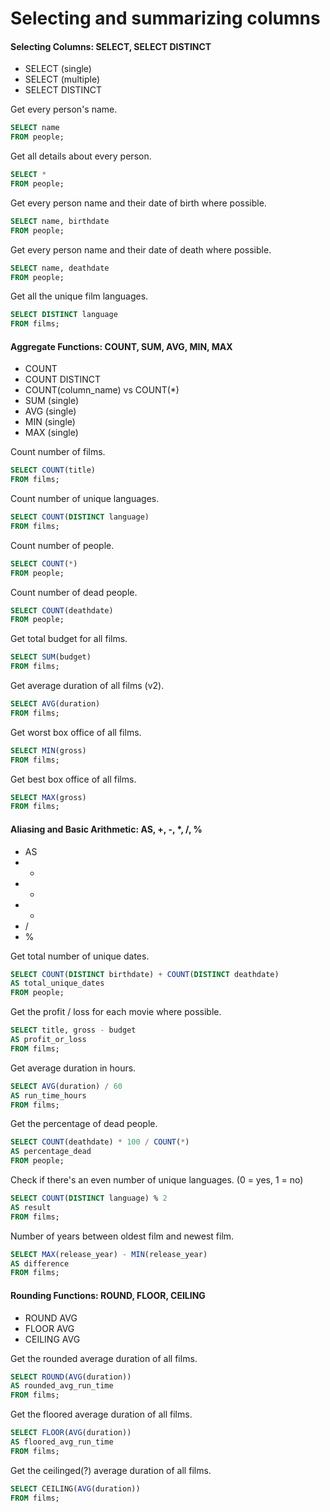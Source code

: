 # Selecting and summarizing columns
#### Selecting Columns: SELECT, SELECT DISTINCT
- SELECT (single)
- SELECT (multiple)
- SELECT DISTINCT

Get every person's name.
```sql
SELECT name
FROM people;
```

Get all details about every person.
```sql
SELECT *
FROM people;
```

Get every person name and their date of birth where possible.
```sql
SELECT name, birthdate
FROM people;
```

Get every person name and their date of death where possible.
```sql
SELECT name, deathdate
FROM people;
```

Get all the unique film languages.
```sql
SELECT DISTINCT language
FROM films;
```

#### Aggregate Functions: COUNT, SUM, AVG, MIN, MAX
- COUNT
- COUNT DISTINCT
- COUNT(column_name) vs COUNT(\*)
- SUM (single)
- AVG (single)
- MIN (single)
- MAX (single)

Count number of films.
```sql
SELECT COUNT(title)
FROM films;
```

Count number of unique languages.
```sql
SELECT COUNT(DISTINCT language)
FROM films;
```

Count number of people.
```sql
SELECT COUNT(*)
FROM people;
```

Count number of dead people.
```sql
SELECT COUNT(deathdate)
FROM people;
```

Get total budget for all films.
```sql
SELECT SUM(budget)
FROM films;
```

Get average duration of all films (v2).
```sql
SELECT AVG(duration)
FROM films;
```

Get worst box office of all films.
```sql
SELECT MIN(gross)
FROM films;
```

Get best box office of all films.
```sql
SELECT MAX(gross)
FROM films;
```

#### Aliasing and Basic Arithmetic: AS, +, -, \*, /, %
- AS
- +
- -
- *
- /
- %

Get total number of unique dates.
```sql
SELECT COUNT(DISTINCT birthdate) + COUNT(DISTINCT deathdate)
AS total_unique_dates
FROM people;
```

Get the profit / loss for each movie where possible.
```sql
SELECT title, gross - budget
AS profit_or_loss
FROM films;
```

Get average duration in hours.
```sql
SELECT AVG(duration) / 60
AS run_time_hours  
FROM films;
```

Get the percentage of dead people.
```sql
SELECT COUNT(deathdate) * 100 / COUNT(*)
AS percentage_dead
FROM people;
```

Check if there's an even number of unique languages. (0 = yes, 1 = no)
```sql
SELECT COUNT(DISTINCT language) % 2
AS result
FROM films;
```

Number of years between oldest film and newest film.
```sql
SELECT MAX(release_year) - MIN(release_year)
AS difference
FROM films;
```

#### Rounding Functions: ROUND, FLOOR, CEILING
- ROUND AVG
- FLOOR AVG
- CEILING AVG

Get the rounded average duration of all films.
```sql
SELECT ROUND(AVG(duration))
AS rounded_avg_run_time
FROM films;
```

Get the floored average duration of all films.
```sql
SELECT FLOOR(AVG(duration))
AS floored_avg_run_time
FROM films;
```

Get the ceilinged(?) average duration of all films.
```sql
SELECT CEILING(AVG(duration))
FROM films;
```
